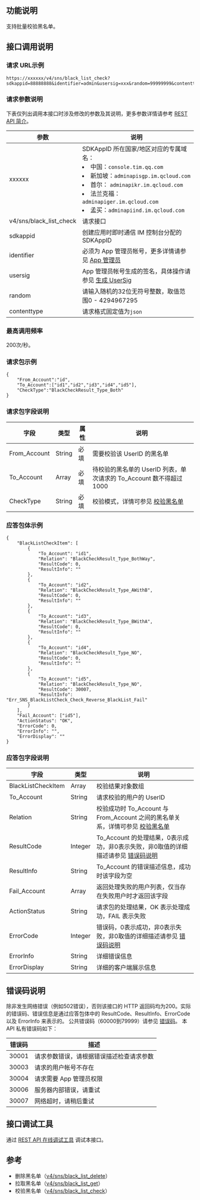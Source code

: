 ## 功能说明
支持批量校验黑名单。

## 接口调用说明
### 请求 URL示例
```
https://xxxxxx/v4/sns/black_list_check?sdkappid=88888888&identifier=admin&usersig=xxx&random=99999999&contenttype=json
```
### 请求参数说明

下表仅列出调用本接口时涉及修改的参数及其说明，更多参数详情请参考 [REST API 简介](https://cloud.tencent.com/document/product/269/1519)。

| 参数               | 说明                                 |
| ------------------ | ------------------------------------ |
| xxxxxx | SDKAppID 所在国家/地区对应的专属域名：<br><li>中国：`console.tim.qq.com`</li><li>新加坡：`adminapisgp.im.qcloud.com`</li><li>首尔： `adminapikr.im.qcloud.com`</li><li>法兰克福：`adminapiger.im.qcloud.com`</li><li>孟买：`adminapiind.im.qcloud.com`</li>|
| v4/sns/black_list_check  | 请求接口                             |
| sdkappid           | 创建应用时即时通信 IM 控制台分配的 SDKAppID |
| identifier         | 必须为 App 管理员帐号，更多详情请参见 [App 管理员](https://cloud.tencent.com/document/product/269/31999#app-.E7.AE.A1.E7.90.86.E5.91.98)                |
| usersig            | App 管理员帐号生成的签名，具体操作请参见 [生成 UserSig](https://cloud.tencent.com/document/product/269/32688)    |
| random             | 请输入随机的32位无符号整数，取值范围0 - 4294967295                 |
|contenttype|请求格式固定值为`json`|

### 最高调用频率

200次/秒。

### 请求包示例
```
{
	"From_Account":"id",
	"To_Account":["id1","id2","id3","id4","id5"],
	"CheckType":"BlackCheckResult_Type_Both"
}
```

### 请求包字段说明

| 字段 |	类型	|属性|	说明|
|-----|----|---|-----|
|From_Account|	String	|必填| 需要校验该 UserID 的黑名单 |
|To_Account|	Array	|必填| 待校验的黑名单的 UserID 列表，单次请求的 To_Account 数不得超过1000 |
|CheckType|	String|	必填| 校验模式，详情可参见 <a href="https://cloud.tencent.com/document/product/269/1501#.E6.A0.A1.E9.AA.8C.E9.BB.91.E5.90.8D.E5.8D.95">校验黑名单 |

### 应答包体示例


```
{
	"BlackListCheckItem": [
		{
			"To_Account": "id1",
			"Relation": "BlackCheckResult_Type_BothWay",
			"ResultCode": 0,
			"ResultInfo": ""
		},
		{
			"To_Account": "id2",
			"Relation": "BlackCheckResult_Type_AWithB",
			"ResultCode": 0,
			"ResultInfo": ""
		},
		{
			"To_Account": "id3",
			"Relation": "BlackCheckResult_Type_BWithA",
			"ResultCode": 0,
			"ResultInfo": ""
		},
		{
			"To_Account": "id4",
			"Relation": "BlackCheckResult_Type_NO",
			"ResultCode": 0,
			"ResultInfo": ""
		},
		{
			"To_Account": "id5",
			"Relation": "BlackCheckResult_Type_NO",
			"ResultCode": 30007,
			"ResultInfo": "Err_SNS_BlackListCheck_Check_Reverse_BlackList_Fail"
		}
	],
	"Fail_Account": ["id5"],
	"ActionStatus": "OK",
	"ErrorCode": 0,
	"ErrorInfo": "",
	"ErrorDisplay": ""
}
```

### 应答包字段说明

|字段|	类型	|说明|
|----|----|-----|
| BlackListCheckItem|	Array	|校验结果对象数组|
| To_Account|	String	|请求校验的用户的 UserID|
| Relation	|String| 校验成功时 To_Account 与 From_Account 之间的黑名单关系，详情可参见 <a href="https://cloud.tencent.com/document/product/269/1501#.E6.A0.A1.E9.AA.8C.E9.BB.91.E5.90.8D.E5.8D.95">校验黑名单</a> |
| ResultCode	|Integer	|To_Account 的处理结果，0表示成功，非0表示失败，非0取值的详细描述请参见 [错误码说明](#ErrorCode)|
| ResultInfo|	String|	To_Account 的错误描述信息，成功时该字段为空|
| Fail_Account|Array|返回处理失败的用户列表，仅当存在失败用户时才返回该字段|
| ActionStatus|	String| 请求包的处理结果，OK 表示处理成功，FAIL 表示失败 |
| ErrorCode|	Integer	|错误码，0表示成功，非0表示失败，非0取值的详细描述请参见 [错误码说明](#ErrorCode) |
| ErrorInfo	|String| 详细错误信息 |
| ErrorDisplay|	String| 详细的客户端展示信息 |


[](id:ErrorCode)
## 错误码说明
除非发生网络错误（例如502错误），否则该接口的 HTTP 返回码均为200。实际的错误码、错误信息是通过应答包体中的 ResultCode、ResultInfo、ErrorCode 以及 ErrorInfo 来表示的。
公共错误码（60000到79999）请参见 [错误码](https://cloud.tencent.com/document/product/269/1671)。
本 API 私有错误码如下：

| 错误码 | 描述                                                         |
| ------ | ------------------------------------------------------------ |
| 30001  | 请求参数错误，请根据错误描述检查请求参数                     |
| 30003  | 请求的用户帐号不存在                                         |
| 30004  | 请求需要 App 管理员权限                                      |
| 30006  | 服务器内部错误，请重试                                       |
| 30007  | 网络超时，请稍后重试                                         |

## 接口调试工具
通过 [REST API 在线调试工具](https://tcc.tencentcs.com/im-api-tool/index.html#/v4/sns/black_list_check) 调试本接口。

## 参考
- 删除黑名单（<a href="https://cloud.tencent.com/document/product/269/3719">v4/sns/black_list_delete</a>）
- 拉取黑名单（<a href="https://cloud.tencent.com/document/product/269/3722">v4/sns/black_list_get</a>）
- 校验黑名单（<a href="https://cloud.tencent.com/document/product/269/3725">v4/sns/black_list_check</a>）

	
